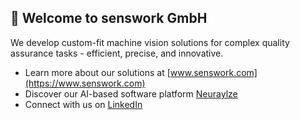 ## 👋 Welcome to senswork GmbH

We develop custom-fit machine vision solutions for complex quality assurance tasks - efficient, precise, and innovative.

- Learn more about our solutions at [www.senswork.com](https://www.senswork.com)
- Discover our AI-based software platform [Neuraylze](https://senswork.com/en/products/machine-vision-software/neuralyze)  
- Connect with us on [LinkedIn](https://www.linkedin.com/company/senswork-gmbh)
